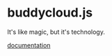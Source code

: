 buddycloud.js
=============

It's like magic, but it's technology.

[documentation](buddycloud.com/buddycloud.js)
